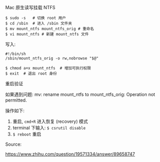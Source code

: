

Mac 原生读写挂载 NTFS

```shell
$ sudo -s	# 切换 root 用户
$ cd /sbin	# 进入 /sbin 文件夹
$ mv mount_ntfs mount_ntfs_orig	# 重命名
$ vi mount_ntfs	# 新建 mount_ntfs 文件
```

写入:

```shell
#!/bin/sh
/sbin/mount_ntfs_orig -o rw,nobrowse "$@"
```

```shell
$ chmod a+x mount_ntfs	# 增加可执行权限
$ exit	# 退出 root 身份
```

重启验证

如果遇到问题: mv: rename mount_ntfs to mount_ntfs_orig: Operation not permitted.

操作如下:

1) 重启, `cmd+R` 进入恢复 (recovery) 模式
2) terminal 下输入: `$ csrutil disable`
4) `$ reboot` 重启



Source:

https://www.zhihu.com/question/19571334/answer/89658747

